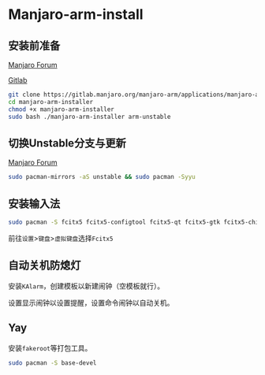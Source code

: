 # Manjaro-arm-install

##  安装前准备

[Manjaro Forum](https://forum.manjaro.org/t/install-manjaro-on-pi5/175626)

[Gitlab](https://gitlab.manjaro.org/manjaro-arm/applications/manjaro-arm-installer)

```bash
git clone https://gitlab.manjaro.org/manjaro-arm/applications/manjaro-arm-installer
cd manjaro-arm-installer
chmod +x manjaro-arm-installer
sudo bash ./manjaro-arm-installer arm-unstable
```
## 切换Unstable分支与更新

[Manjaro Forum](https://forum.manjaro.org/t/vlc-has-a-display-error/175412/6)

```bash
sudo pacman-mirrors -aS unstable && sudo pacman -Syyu
```

## 安装输入法

```bash
sudo pacman -S fcitx5 fcitx5-configtool fcitx5-qt fcitx5-gtk fcitx5-chinese-addons
```

前往`设置`>`键盘`>`虚拟键盘`选择`Fcitx5`

## 自动关机防熄灯

安装`KAlarm`，创建模板以新建闹钟（空模板就行）。

设置显示闹钟以设置提醒，设置命令闹钟以自动关机。

## Yay

安装`fakeroot`等打包工具。

```bash
sudo pacman -S base-devel
```
